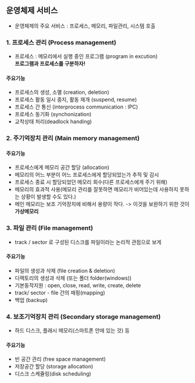 ## 운영체제 서비스

- 운영체제의 주요 서비스 : 프로세스, 메모리, 파일관리, 시스템 호출

### 1. 프로세스 관리 (Process management)

- 프로세스 : 메모리에서 실행 중인 프로그램 (program in excution)  
  **프로그램과 프로세스를 구분하자!**

#### 주요기능

- 프로세스의 생성, 소멸 (creation, deletion)
- 프로세스 활동 일시 중지, 활동 재개 (suspend, resume)
- 프로세스 간 통신 (interprocess communication : IPC)
- 프로세스 동기화 (synchonization)
- 교착상태 처리(deadlock handing)

### 2. 주기억장치 관리 (Main memory management)

#### 주요기능

- 프로세스에게 메모리 공간 할당 (allocation)
- 메모리의 어느 부분이 어느 프로세스에게 할당되었는가 추적 및 감시
- 프로세스 종료 시 할당되었던 메모리 회수(다른 프로세스에게 주기 위해)
- 메모리의 효과적 사용(메모리 관리를 잘못하면 메모리가 비어있는데 사용하지 못하는 상황이 발생할 수도 있다.)
- 메인 메모리는 보조 기억장치에 비해서 용량이 작다. -> 이것을 보완하기 위한 것이 **가상메모리**

### 3. 파일 관리 (File management)

- track / sector 로 구성된 디스크를 파일이라는 논리적 관점으로 보게

#### 주요기능

- 파일의 생성과 삭제 (file creation & deletion)
- 디렉토리의 생성과 삭제 (또는 폴더 folder(windows))
- 기본동작지원 : open, close, read, write, create, delete
- track/ sector - file 간의 매핑(mapping)
- 백업 (backup)

### 4. 보조기억장치 관리 (Secondary storage management)

- 하드 디스크, 플래시 메모리(스마트폰 안에 있는 것) 등

#### 주요기능

- 빈 공간 관리 (free space management)
- 저장공간 할당 (storage allocation)
- 디스크 스케쥴링(disk scheduling)
